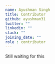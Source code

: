 ```yaml
---
name: Ayushman Singh
title: Contributor
github: ayushman31
twitter: ""
linkedin: ""
slack: ""
joining_date: ""
role : contributor
---
```


Still waiting for this
